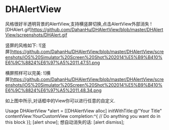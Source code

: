 DHAlertView
===========

风格很好半透明背景的AlertView,支持横竖屏切换,点击AlertView外部消失
![DHAlert.gif]https://github.com/DahanHu/DHAlertView/blob/master/DHAlertView/screenshots/DHAlert.gif

竖屏的风格如下:
![竖屏]https://github.com/DahanHu/DHAlertView/blob/master/DHAlertView/screenshots/iOS%20Simulator%20Screen%20Shot%202014%E5%B9%B410%E6%9C%8824%E6%97%A5%2011.47.51.png

横屏照样可以完美:
![横屏]https://github.com/DahanHu/DHAlertView/blob/master/DHAlertView/screenshots/iOS%20Simulator%20Screen%20Shot%202014%E5%B9%B410%E6%9C%8824%E6%97%A5%2011.48.34.png

如上图中所示,对话框中的View你可以进行任意的自定义.

Usage
DHAlertView *alert = [[DHAlertView alloc] initWithTitle:@"Your Title" contentView:YourCustomView completion:^{
        // Do anything you want do in this block
    }];
[alert show];
想自动消失的话:
[alert dismiss];
